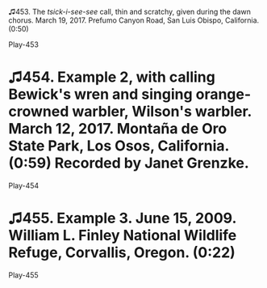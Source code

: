 ♫453. The *tsick-i-see-see* call, thin and scratchy, given during the
dawn chorus. March 19, 2017. Prefumo Canyon Road, San Luis Obispo,
California. (0:50)

Play-453

♫454. Example 2, with calling Bewick's wren and singing orange-crowned warbler, Wilson's warbler. March 12, 2017. Montaña de Oro State Park, Los Osos, California. (0:59) Recorded by Janet Grenzke.
====================================================================================================================================================================================================

Play-454

♫455. Example 3. June 15, 2009. William L. Finley National Wildlife Refuge, Corvallis, Oregon. (0:22)
=====================================================================================================

Play-455

